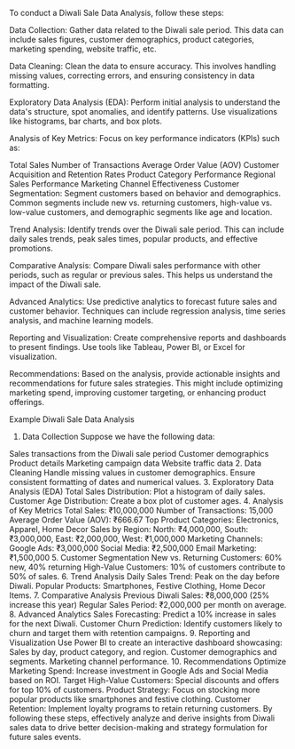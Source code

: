 To conduct a Diwali Sale Data Analysis, follow these steps:

Data Collection: Gather data related to the Diwali sale period. This data can include sales figures, customer demographics, product categories, marketing spending, website traffic, etc.

Data Cleaning: Clean the data to ensure accuracy. This involves handling missing values, correcting errors, and ensuring consistency in data formatting.

Exploratory Data Analysis (EDA): Perform initial analysis to understand the data's structure, spot anomalies, and identify patterns. Use visualizations like histograms, bar charts, and box plots.

Analysis of Key Metrics: Focus on key performance indicators (KPIs) such as:

Total Sales
Number of Transactions
Average Order Value (AOV)
Customer Acquisition and Retention Rates
Product Category Performance
Regional Sales Performance
Marketing Channel Effectiveness
Customer Segmentation: Segment customers based on behavior and demographics. Common segments include new vs. returning customers, high-value vs. low-value customers, and demographic segments like age and location.

Trend Analysis: Identify trends over the Diwali sale period. This can include daily sales trends, peak sales times, popular products, and effective promotions.

Comparative Analysis: Compare Diwali sales performance with other periods, such as regular or previous sales. This helps us understand the impact of the Diwali sale.

Advanced Analytics: Use predictive analytics to forecast future sales and customer behavior. Techniques can include regression analysis, time series analysis, and machine learning models.

Reporting and Visualization: Create comprehensive reports and dashboards to present findings. Use tools like Tableau, Power BI, or Excel for visualization.

Recommendations: Based on the analysis, provide actionable insights and recommendations for future sales strategies. This might include optimizing marketing spend, improving customer targeting, or enhancing product offerings.

Example Diwali Sale Data Analysis
1. Data Collection
Suppose we have the following data:

Sales transactions from the Diwali sale period
Customer demographics
Product details
Marketing campaign data
Website traffic data
2. Data Cleaning
Handle missing values in customer demographics.
Ensure consistent formatting of dates and numerical values.
3. Exploratory Data Analysis (EDA)
Total Sales Distribution: Plot a histogram of daily sales.
Customer Age Distribution: Create a box plot of customer ages.
4. Analysis of Key Metrics
Total Sales: ₹10,000,000
Number of Transactions: 15,000
Average Order Value (AOV): ₹666.67
Top Product Categories: Electronics, Apparel, Home Decor
Sales by Region: North: ₹4,000,000, South: ₹3,000,000, East: ₹2,000,000, West: ₹1,000,000
Marketing Channels:
Google Ads: ₹3,000,000
Social Media: ₹2,500,000
Email Marketing: ₹1,500,000
5. Customer Segmentation
New vs. Returning Customers: 60% new, 40% returning
High-Value Customers: 10% of customers contribute to 50% of sales.
6. Trend Analysis
Daily Sales Trend: Peak on the day before Diwali.
Popular Products: Smartphones, Festive Clothing, Home Decor Items.
7. Comparative Analysis
Previous Diwali Sales: ₹8,000,000 (25% increase this year)
Regular Sales Period: ₹2,000,000 per month on average.
8. Advanced Analytics
Sales Forecasting: Predict a 10% increase in sales for the next Diwali.
Customer Churn Prediction: Identify customers likely to churn and target them with retention campaigns.
9. Reporting and Visualization
Use Power BI to create an interactive dashboard showcasing:
Sales by day, product category, and region.
Customer demographics and segments.
Marketing channel performance.
10. Recommendations
Optimize Marketing Spend: Increase investment in Google Ads and Social Media based on ROI.
Target High-Value Customers: Special discounts and offers for top 10% of customers.
Product Strategy: Focus on stocking more popular products like smartphones and festive clothing.
Customer Retention: Implement loyalty programs to retain returning customers.
By following these steps, effectively analyze and derive insights from Diwali sales data to drive better decision-making and strategy formulation for future sales events.
